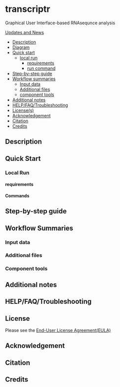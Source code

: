 # transcriptr
Graphical User Interface-based RNAsequnce analysis

[Updates and News](https://hackmd.io/4eu2LGLVTzCiNQ1NxVwMaQ)

- [Description](#description)
- [Diagram](#diagram)
- [Quick start](#quick-starte)    
    - [local run](#local-run)
        - [requirements](#requirements)
        - [run command](#commands)
- [Step-by-step guide](#step-by-step-guide)
- [Workflow summaries](#workflow-summaries)
    - [Input data](#input-data)
    - [Additional files](#additional-files)
    - [component tools](#component-tools)
- [Additional notes](#additional-notes)
- [HELP/FAQ/Troubleshooting](#helpfaqtroubleshooting)
- [License(s)](#license)
- [Acknowledgement](#acknowledgement)
- [Citation](#citation)
- [Credits](#credits)

## Description

## Quick Start

### Local Run
#### requirements
#### Commands



## Step-by-step guide

## Workflow Summaries
### Input data
### Additional files
### Component tools

## Additional notes

## HELP/FAQ/Troubleshooting

## License
Please see the [End-User License Agreement(EULA)](https://www.eulatemplate.com/live.php?token=kDWSwzvdKMSapTW680BTmBo5cVYVcSPV )

## Acknowledgement

## Citation

## Credits

